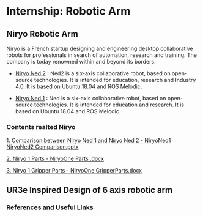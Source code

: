 
# Internship: Robotic Arm

## Niryo Robotic Arm
Niryo is a French startup designing and engineering desktop collaborative robots for professionals in search of automation, research and training. The company is today renowned within and beyond its borders.

+ [Niryo Ned 2](https://niryo.com/products-cobots/robot-ned-2/) : Ned2 is a six-axis collaborative robot, based on open-source technologies. It is intended for education, research and Industry 4.0. It is based on Ubuntu 18.04 and ROS Melodic.

+ [Niryo Ned 1](https://niryo.com/products-cobots/robot-ned-2/) : Ned is a six-axis collaborative robot, based on open-source technologies. It is intended for education and research. It is based on Ubuntu 18.04 and ROS Melodic.

### Contents realted Niryo
[1. Comparison between Niryo Ned 1 and Niryo Ned 2 - NiryoNed1 NiryoNed2 Comparison.pptx](https://github.com/ak-and-co911/Robotic_Arm_IOTinternship/blob/main/NiryoNed1%20NiryoNed2%20Comparison.pptx)

[2. Niryo 1 Parts - NiryoOne Parts .docx]([https://github.com/ak-and-co911/Robotic_Arm_IOTinternship/blob/main/NiryoOne%20GripperParts.docx](https://github.com/ak-and-co911/Robotic_Arm_IOTinternship/blob/main/NiryoOne%20Parts%20.docx)https://github.com/ak-and-co911/Robotic_Arm_IOTinternship/blob/main/NiryoOne%20Parts%20.docx)

[3. Niryo 1 Gripper Parts - NiryoOne GripperParts.docx](https://github.com/ak-and-co911/Robotic_Arm_IOTinternship/blob/main/NiryoOne%20GripperParts.docx)

## UR3e Inspired Design of 6 axis robotic arm
### References and Useful Links
